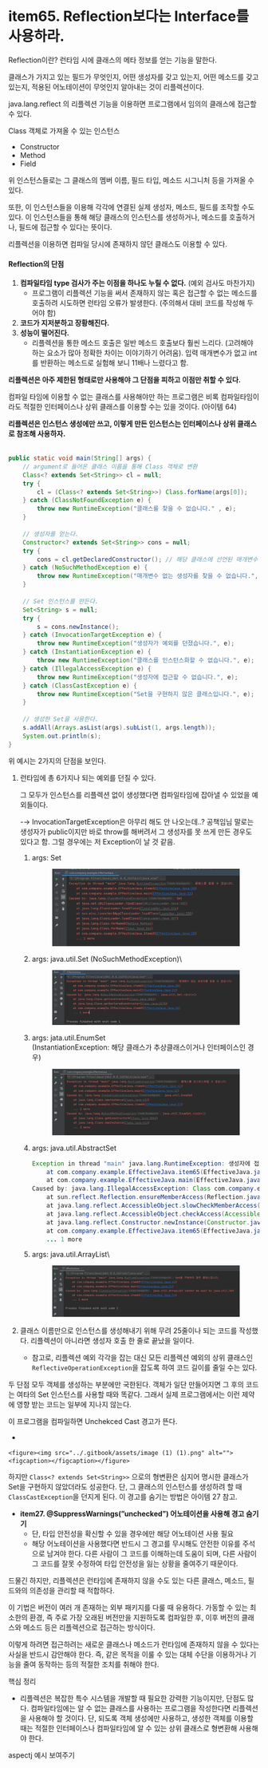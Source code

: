 # item65. Reflection보다는 Interface를 사용하라.

Reflection이란? 런타임 시에 클래스의 메타 정보를 얻는 기능을 말한다.

클래스가 가지고 있는 필드가 무엇인지, 어떤 생성자를 갖고 있는지, 어떤 메소드를 갖고 있는지, 적용된 어노테이션이 무엇인지 알아내는 것이 리플렉션이다.

java.lang.reflect 의 리플렉션 기능을 이용하면 프로그램에서 임의의 클래스에 접근할 수 있다.

Class 객체로 가져올 수 있는 인스턴스

* Constructor
* Method
* Field

위 인스턴스들로는 그 클래스의 멤버 이름, 필드 타입, 메소드 시그니처 등을 가져올 수 있다.

또한, 이 인스턴스들을 이용해 각각에 연결된 실제 생성자, 메소드, 필드를 조작할 수도 있다. 이 인스턴스들을 통해 해당 클래스의 인스턴스를 생성하거나, 메소드를 호출하거나, 필드에 접근할 수 있다는 뜻이다.

리플렉션을 이용하면 컴파일 당시에 존재하지 않던 클래스도 이용할 수 있다.

#### Reflection의 단점

1. **컴파일타임 type 검사가 주는 이점을 하나도 누릴 수 없다.** (예외 검사도 마찬가지)
   * 프로그램이 리플렉션 기능을 써서 존재하지 않는 혹은 접근할 수 없는 메소드를 호출하려 시도하면 런타임 오류가 발생한다. (주의해서 대비 코드를 작성해 두어야 함)
2. **코드가 지저분하고 장황해진다.**
3. **성능이 떨어진다.**
   * 리플렉션을 통한 메소드 호출은 일반 메소드 호출보다 훨씬 느리다. (고려해야하는 요소가 많아 정확한 차이는 이야기하기 어려움). 입력 매개변수가 없고 int를 반환하는 메소드로 실험해 보니 11배나 느렸다고 함.

**리플렉션은 아주 제한된 형태로만 사용해야 그 단점을 피하고 이점만 취할 수 있다.**

컴파일 타임에 이용할 수 없는 클래스를 사용해야만 하는 프로그램은 비록 컴파일타임이라도 적절한 인터페이스나 상위 클래스를 이용할 수는 있을 것이다. (아이템 64)

**리플렉션은 인스턴스 생성에만 쓰고, 이렇게 만든 인스턴스는 인터페이스나 상위 클래스로 참조해 사용하자.**

```java

public static void main(String[] args) {
    // argument로 들어온 클래스 이름을 통해 Class 객체로 변환
    Class<? extends Set<String>> cl = null;
    try {
        cl = (Class<? extends Set<String>>) Class.forName(args[0]);
    } catch (ClassNotFoundException e) {
        throw new RuntimeException("클래스를 찾을 수 없습니다." , e);
    }

    // 생성자를 얻는다.
    Constructor<? extends Set<String>> cons = null;
    try {
        cons = cl.getDeclaredConstructor(); // 해당 클래스에 선언된 매개변수 없는 생성자를 가져옴
    } catch (NoSuchMethodException e) {
        throw new RuntimeException("매개변수 없는 생성자를 찾을 수 없습니다.", e);
    }

    // Set 인스턴스를 만든다.
    Set<String> s = null;
    try {
        s = cons.newInstance();
    } catch (InvocationTargetException e) {
        throw new RuntimeException("생성자가 예외를 던졌습니다.", e);
    } catch (InstantiationException e) {
        throw new RuntimeException("클래스를 인스턴스화할 수 없습니다.", e);
    } catch (IllegalAccessException e) {
        throw new RuntimeException("생성자에 접근할 수 없습니다.", e);
    } catch (ClassCastException e) {
        throw new RuntimeException("Set을 구현하지 않은 클래스입니다.", e);
    }

    // 생성한 Set을 사용한다.
    s.addAll(Arrays.asList(args).subList(1, args.length));
    System.out.println(s);
}
```

위 예시는 2가지의 단점을 보인다.

1.  런타임에 총 6가지나 되는 예외를 던질 수 있다.



    그 모두가 인스턴스를 리플렉션 없이 생성했다면 컴파일타임에 잡아낼 수 있었을 예외들이다.

    \-→ InvocationTargetException은 아무리 해도 안 나오는데..? 공책임님 말로는 생성자가 public이지만 바로 throw를 해버려서 그 생성자를 못 쓰게 만든 경우도 있다고 함. 그럴 경우에는 저 Exception이 날 것 같음.

    1.  &#x20;args: Set



        <figure><img src="../.gitbook/assets/Untitled.png" alt=""><figcaption></figcaption></figure>
    2.  args: java.util.Set (NoSuchMethodException)\


        <figure><img src="../.gitbook/assets/Untitled 1.png" alt=""><figcaption></figcaption></figure>
    3.  args: jata.util.EnumSet\
        (InstantiationException: 해당 클래스가 추상클래스이거나 인터페이스인 경우)



        <figure><img src="../.gitbook/assets/Untitled 2.png" alt=""><figcaption></figcaption></figure>
    4.  args: java.util.AbstractSet

        ```java
        Exception in thread "main" java.lang.RuntimeException: 생성자에 접근할 수 없습니다.
        	at com.company.example.EffectiveJava.item65(EffectiveJava.java:40)
        	at com.company.example.EffectiveJava.main(EffectiveJava.java:11)
        Caused by: java.lang.IllegalAccessException: Class com.company.example.EffectiveJava can not access a member of class java.util.AbstractSet with modifiers "protected"
        	at sun.reflect.Reflection.ensureMemberAccess(Reflection.java:102)
        	at java.lang.reflect.AccessibleObject.slowCheckMemberAccess(AccessibleObject.java:296)
        	at java.lang.reflect.AccessibleObject.checkAccess(AccessibleObject.java:288)
        	at java.lang.reflect.Constructor.newInstance(Constructor.java:413)
        	at com.company.example.EffectiveJava.item65(EffectiveJava.java:34)
        	... 1 more
        ```


    5.  args: java.util.ArrayList\


        <figure><img src="../.gitbook/assets/Untitled 3.png" alt=""><figcaption></figcaption></figure>
2. 클래스 이름만으로 인스턴스를 생성해내기 위해 무려 25줄이나 되는 코드를 작성했다. 리플렉션이 아니라면 생성자 호출 한 줄로 끝났을 일이다.
   * 참고로, 리플렉션 예외 각각을 잡는 대신 모든 리플렉션 예외의 상위 클래스인 `ReflectiveOperationException`을 잡도록 하여 코드 길이를 줄일 수는 있다.

두 단점 모두 객체를 생성하는 부분에만 국한된다. 객체가 일단 만들어지면 그 후의 코드는 여타의 Set 인스턴스를 사용할 때와 똑같다. 그래서 실제 프로그램에서는 이런 제약에 영향 받는 코드는 일부에 지나지 않는다.

이 프로그램을 컴파일하면 Unchekced Cast 경고가 뜬다.

*

    <figure><img src="../.gitbook/assets/image (1) (1).png" alt=""><figcaption></figcaption></figure>

하지만 `Class<? extends Set<String>>` 으로의 형변환은 심지어 명시한 클래스가 Set을 구현하지 않았더라도 성공한다. 단, 그 클래스의 인스턴스를 생성하려 할 때 `ClassCastException`을 던지게 된다. 이 경고를 숨기는 방법은 아이템 27 참고.

* **item27. @SuppressWarnings(”unchecked”) 어노테이션을 사용해 경고 숨기기**
  * 단, 타입 안전성을 확신할 수 있을 경우에만 해당 어노테이션 사용 필요
  * 해당 어노테이션을 사용했다면 반드시 그 경고를 무시해도 안전한 이유를 주석으로 남겨야 한다. 다른 사람이 그 코드를 이해하는데 도움이 되며, 다른 사람이 그 코드를 잘못 수정하여 타입 안전성을 잃는 상황을 줄여주기 때문이다.

드물긴 하지만, 리플렉션은 런타임에 존재하지 않을 수도 있는 다른 클래스, 메소드, 필드와의 의존성을 관리할 때 적합하다.

이 기법은 버전이 여러 개 존재하는 외부 패키지를 다룰 때 유용하다. 가동할 수 있는 최소한의 환경, 즉 주로 가장 오래된 버전만을 지원하도록 컴파일한 후, 이후 버전의 클래스와 메소드 등은 리플렉션으로 접근하는 방식이다.

이렇게 하려면 접근하려는 새로운 클래스나 메소드가 런타임에 존재하지 않을 수 있다는 사실을 반드시 감안해야 한다. 즉, 같은 목적을 이룰 수 있는 대체 수단을 이용하거나 기능을 줄여 동작하는 등의 적절한 조치를 취해야 한다.

핵심 정리

* 리플렉션은 복잡한 특수 시스템을 개발할 때 필요한 강력한 기능이지만, 단점도 많다. 컴파일타임에는 알 수 없는 클래스를 사용하는 프로그램을 작성한다면 리플렉션을 사용해야 할 것이다. 단, 되도록 객체 생성에만 사용하고, 생성한 객체를 이용할 때는 적절한 인터페이스나 컴파일타임에 알 수 있는 상위 클래스로 형변환해 사용해야 한다.

aspectj 예시 보여주기
